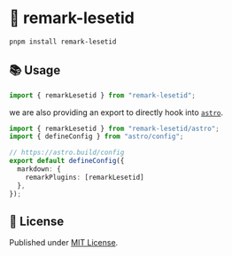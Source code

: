 # 📖 remark-lesetid

```sh
pnpm install remark-lesetid
```

## 📚 Usage

```ts
import { remarkLesetid } from "remark-lesetid";
```

we are also providing an export to directly hook into [`astro`](https://astro.build).

```ts
import { remarkLesetid } from "remark-lesetid/astro";
import { defineConfig } from "astro/config";

// https://astro.build/config
export default defineConfig({
  markdown: {
    remarkPlugins: [remarkLesetid]
  },
});
```

## 📄 License

Published under [MIT License](./LICENSE).
